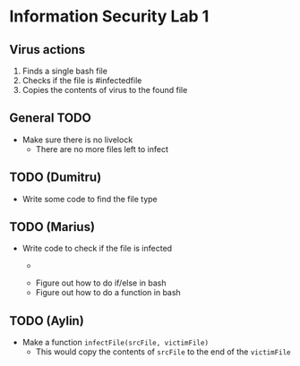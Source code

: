 # Information Security Lab 1

## Virus actions
1. Finds a single bash file
2. Checks if the file is #infectedfile
3. Copies the contents of virus to the found file

## General TODO
- Make sure there is no livelock
    - There are no more files left to infect

## TODO (Dumitru)
- Write some code to find the file type

## TODO (Marius)
- Write code to check if the file is infected
    - ~~~Figure out how to do loops in bash~~~
    - Figure out how to do if/else in bash
    - Figure out how to do a function in bash

## TODO (Aylin)
- Make a function `infectFile(srcFile, victimFile)`
    - This would copy the contents of `srcFile` to the end of the `victimFile`